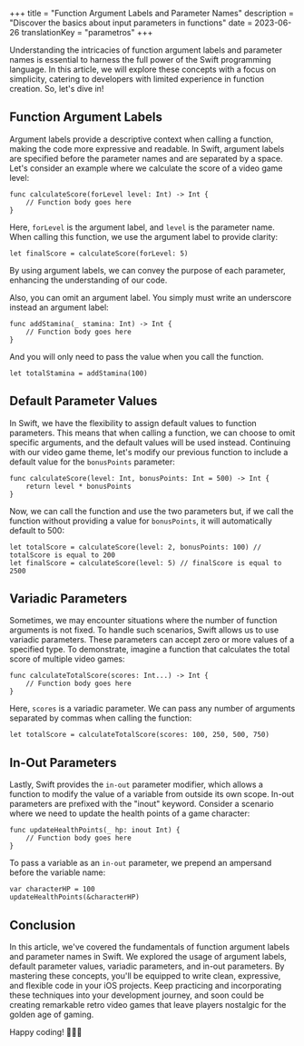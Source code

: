 +++
title = "Function Argument Labels and Parameter Names"
description = "Discover the basics about input parameters in functions"
date = 2023-06-26
translationKey = "parametros"
+++

Understanding the intricacies of function argument labels and parameter names is essential to harness the full power of the Swift programming language. In this article, we will explore these concepts with a focus on simplicity, catering to developers with limited experience in function creation. So, let's dive in!

## Function Argument Labels
Argument labels provide a descriptive context when calling a function, making the code more expressive and readable. In Swift, argument labels are specified before the parameter names and are separated by a space. Let's consider an example where we calculate the score of a video game level:
```
func calculateScore(forLevel level: Int) -> Int {
    // Function body goes here
}
```
Here, `forLevel` is the argument label, and `level` is the parameter name. When calling this function, we use the argument label to provide clarity:
```
let finalScore = calculateScore(forLevel: 5)
```
By using argument labels, we can convey the purpose of each parameter, enhancing the understanding of our code.

Also, you can omit an argument label. You simply must write an underscore instead an argument label: 
```
func addStamina(_ stamina: Int) -> Int {
	// Function body goes here
}
```
And you will only need to pass the value when you call the function.
```
let totalStamina = addStamina(100)
```

## Default Parameter Values
In Swift, we have the flexibility to assign default values to function parameters. This means that when calling a function, we can choose to omit specific arguments, and the default values will be used instead. Continuing with our video game theme, let's modify our previous function to include a default value for the `bonusPoints` parameter:
```
func calculateScore(level: Int, bonusPoints: Int = 500) -> Int {
    return level * bonusPoints
}
```
Now, we can call the function and use the two parameters but, if we call the function without providing a value for `bonusPoints`, it will automatically default to 500:

```
let totalScore = calculateScore(level: 2, bonusPoints: 100) // totalScore is equal to 200
let finalScore = calculateScore(level: 5) // finalScore is equal to 2500
```

## Variadic Parameters
Sometimes, we may encounter situations where the number of function arguments is not fixed. To handle such scenarios, Swift allows us to use variadic parameters. These parameters can accept zero or more values of a specified type. To demonstrate, imagine a function that calculates the total score of multiple video games:
```
func calculateTotalScore(scores: Int...) -> Int {
    // Function body goes here
}
```
Here, `scores` is a variadic parameter. We can pass any number of arguments separated by commas when calling the function:
```
let totalScore = calculateTotalScore(scores: 100, 250, 500, 750)
```
## In-Out Parameters
Lastly, Swift provides the `in-out` parameter modifier, which allows a function to modify the value of a variable from outside its own scope. In-out parameters are prefixed with the "inout" keyword. Consider a scenario where we need to update the health points of a game character:
```
func updateHealthPoints(_ hp: inout Int) {
    // Function body goes here
}
```
To pass a variable as an `in-out` parameter, we prepend an ampersand before the variable name:
```
var characterHP = 100
updateHealthPoints(&characterHP)
```
## Conclusion
In this article, we've covered the fundamentals of function argument labels and parameter names in Swift. We explored the usage of argument labels, default parameter values, variadic parameters, and in-out parameters. By mastering these concepts, you'll be equipped to write clean, expressive, and flexible code in your iOS projects. Keep practicing and incorporating these techniques into your development journey, and soon could be creating remarkable retro video games that leave players nostalgic for the golden age of gaming. 

Happy coding! 👨🏻‍💻
